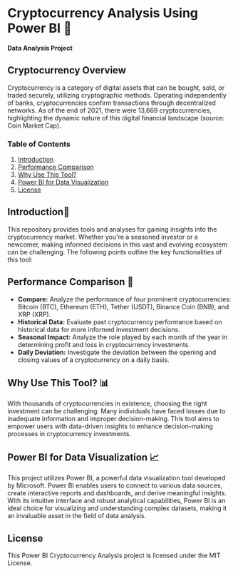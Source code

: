 # Cryptocurrency Analysis Using Power BI 🌟
**Data Analysis Project**

## Cryptocurrency Overview
Cryptocurrency is a category of digital assets that can be bought, sold, or traded securely, utilizing cryptographic methods. Operating independently of banks, cryptocurrencies confirm transactions through decentralized networks. As of the end of 2021, there were 13,669 cryptocurrencies, highlighting the dynamic nature of this digital financial landscape (source: Coin Market Cap).

### Table of Contents
1. [Introduction](#introduction-📍)
2. [Performance Comparison](#performance-comparison)
3. [Why Use This Tool?](#why-use-this-tool)
4. [Power BI for Data Visualization](#power-bi-for-data-visualization)
5. [License](#license)

   
## Introduction📍
This repository provides tools and analyses for gaining insights into the cryptocurrency market. Whether you're a seasoned investor or a newcomer, making informed decisions in this vast and evolving ecosystem can be challenging. The following points outline the key functionalities of this tool:

## Performance Comparison 🚀
- **Compare:** Analyze the performance of four prominent cryptocurrencies: Bitcoin (BTC), Ethereum (ETH), Tether (USDT), Binance Coin (BNB), and XRP (XRP).
- **Historical Data:** Evaluate past cryptocurrency performance based on historical data for more informed investment decisions.
- **Seasonal Impact:** Analyze the role played by each month of the year in determining profit and loss in cryptocurrency investments.
- **Daily Deviation:** Investigate the deviation between the opening and closing values of a cryptocurrency on a daily basis.

## Why Use This Tool? 📊
With thousands of cryptocurrencies in existence, choosing the right investment can be challenging. Many individuals have faced losses due to inadequate information and improper decision-making. This tool aims to empower users with data-driven insights to enhance decision-making processes in cryptocurrency investments.

## Power BI for Data Visualization 📈
This project utilizes Power BI, a powerful data visualization tool developed by Microsoft. Power BI enables users to connect to various data sources, create interactive reports and dashboards, and derive meaningful insights. With its intuitive interface and robust analytical capabilities, Power BI is an ideal choice for visualizing and understanding complex datasets, making it an invaluable asset in the field of data analysis.

## License
This Power BI Cryptocurrency Analysis project is licensed under the MIT License.
